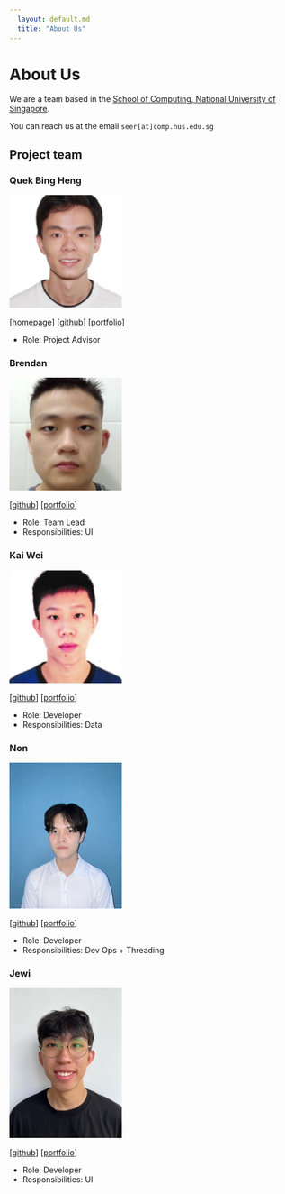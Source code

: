 ```yaml
---
  layout: default.md
  title: "About Us"
---
```


# About Us

We are a team based in the [School of Computing, National University of Singapore](http://www.comp.nus.edu.sg).

You can reach us at the email `seer[at]comp.nus.edu.sg`

## Project team

### Quek Bing Heng

<img src="images/quekbingheng.png" width="200px">

[[homepage](http://www.comp.nus.edu.sg/~damithch)]
[[github](https://github.com/johndoe)]
[[portfolio](team/quekbingheng.md)]

* Role: Project Advisor

### Brendan

<img src="images/brendan8899.png" width="200px">

[[github](http://github.com/johndoe)]
[[portfolio](team/quekbingheng.md)]

* Role: Team Lead
* Responsibilities: UI

### Kai Wei

<img src="images/limkaiwei.png" width="200px">

[[github](http://github.com/johndoe)] [[portfolio](team/quekbingheng.md)]

* Role: Developer
* Responsibilities: Data

### Non

<img src="images/tata32000.png" width="200px">

[[github](http://github.com/johndoe)]
[[portfolio](team/quekbingheng.md)]

* Role: Developer
* Responsibilities: Dev Ops + Threading

### Jewi

<img src="images/jewiteo.png" width="200px">

[[github](http://github.com/johndoe)]
[[portfolio](team/quekbingheng.md)]

* Role: Developer
* Responsibilities: UI
